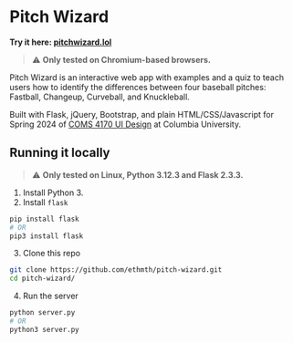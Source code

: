 # Pitch Wizard

**Try it here: [pitchwizard.lol](https://pitchwizard.lol)**

> :warning: **Only tested on Chromium-based browsers.**

Pitch Wizard is an interactive web app with examples and a quiz to teach users how to identify the differences between four baseball pitches: Fastball, Changeup, Curveball, and Knuckleball.

Built with Flask, jQuery, Bootstrap, and plain HTML/CSS/Javascript for Spring 2024 of [COMS 4170 UI Design](http://coms4170.cs.columbia.edu/2024-spring/) at Columbia University.


## Running it locally

> :warning: **Only tested on Linux, Python 3.12.3 and Flask 2.3.3.**

1. Install Python 3.
2. Install `flask`

```sh
pip install flask
# OR
pip3 install flask
```

3. Clone this repo
```sh
git clone https://github.com/ethmth/pitch-wizard.git
cd pitch-wizard/
```

4. Run the server
```sh
python server.py
# OR
python3 server.py
```